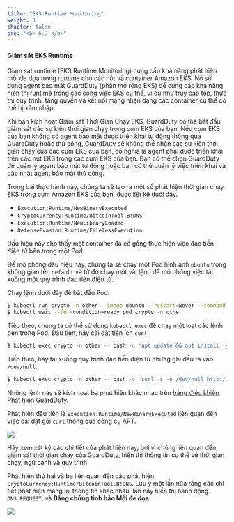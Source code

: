 ```yaml
---
title: "EKS Runtime Monitoring"
weight: 3
chapter: false
pre: "<b> 6.3 </b>"
---
```


#### Giám sát EKS Runtime

Giám sát runtime (EKS Runtime Monitoring) cung cấp khả năng phát hiện mối đe dọa trong runtime cho các nút và container Amazon EKS. Nó sử dụng agent bảo mật GuardDuty (phần mở rộng EKS) để cung cấp khả năng hiển thị runtime trong các công việc EKS cụ thể, ví dụ như truy cập tệp, thực thi quy trình, tăng quyền và kết nối mạng nhận dạng các container cụ thể có thể bị xâm nhập.

Khi bạn kích hoạt Giám sát Thời Gian Chạy EKS, GuardDuty có thể bắt đầu giám sát các sự kiện thời gian chạy trong cụm EKS của bạn. Nếu cụm EKS của bạn không có agent bảo mật được triển khai tự động thông qua GuardDuty hoặc thủ công, GuardDuty sẽ không thể nhận các sự kiện thời gian chạy của các cụm EKS của bạn, có nghĩa là agent phải được triển khai trên các nút EKS trong các cụm EKS của bạn. Bạn có thể chọn GuardDuty để quản lý agent bảo mật tự động hoặc bạn có thể quản lý việc triển khai và cập nhật agent bảo mật thủ công.

Trong bài thực hành này, chúng ta sẽ tạo ra một số phát hiện thời gian chạy EKS trong cụm Amazon EKS của bạn, được liệt kê dưới đây.

- `Execution:Runtime/NewBinaryExecuted`
- `CryptoCurrency:Runtime/BitcoinTool.B!DNS`
- `Execution:Runtime/NewLibraryLoaded`
- `DefenseEvasion:Runtime/FilelessExecution`

Dấu hiệu này cho thấy một container đã cố gắng thực hiện việc đào tiền điện tử bên trong một Pod.

Để mô phỏng dấu hiệu này, chúng ta sẽ chạy một Pod hình ảnh `ubuntu` trong không gian tên `default` và từ đó chạy một vài lệnh để mô phỏng việc tải xuống một quy trình đào tiền điện tử.

Chạy lệnh dưới đây để bắt đầu Pod:

```bash
$ kubectl run crypto -n other --image ubuntu --restart=Never --command -- sleep infinity
$ kubectl wait --for=condition=ready pod crypto -n other
```

Tiếp theo, chúng ta có thể sử dụng `kubectl exec` để chạy một loạt các lệnh bên trong Pod. Đầu tiên, hãy cài đặt tiện ích `curl`:

```bash
$ kubectl exec crypto -n other -- bash -c 'apt update && apt install -y curl'
```

Tiếp theo, hãy tải xuống quy trình đào tiền điện tử nhưng ghi đầu ra vào `/dev/null`:

```bash test=false
$ kubectl exec crypto -n other -- bash -c 'curl -s -o /dev/null http://us-east.equihash-hub.miningpoolhub.com:12026 || true && echo "Done!"'
```

Những lệnh này sẽ kích hoạt ba phát hiện khác nhau trên [bảng điều khiển Phát hiện GuardDuty](https://console.aws.amazon.com/guardduty/home#/findings).

Phát hiện đầu tiên là `Execution:Runtime/NewBinaryExecuted` liên quan đến việc cài đặt gói `curl` thông qua công cụ APT.

![](/images/p6/p63/6.3-1-NewBinExec.png)

Hãy xem xét kỹ các chi tiết của phát hiện này, bởi vì chúng liên quan đến giám sát thời gian chạy của GuardDuty, hiển thị thông tin cụ thể về thời gian chạy, ngữ cảnh và quy trình.

Phát hiện thứ hai và ba liên quan đến các phát hiện `CryptoCurrency:Runtime/BitcoinTool.B!DNS`. Lưu ý một lần nữa rằng các chi tiết phát hiện mang lại thông tin khác nhau, lần này hiển thị hành động `DNS_REQUEST`, và **Bằng chứng tình báo Mối đe dọa**.

![](/images/p6/p63/6.3-2-DNS.png)